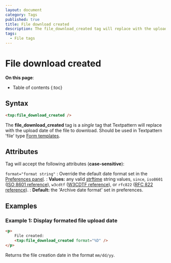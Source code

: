```yaml
---
layout: document
category: Tags
published: true
title: File download created
description: The file_download_created tag will replace with the upload date of the file to download.
tags:
  - File tags
---
```


# File download created

**On this page**:

* Table of contents
{:toc}

## Syntax

~~~ html
<txp:file_download_created />
~~~

The **file_download_created** tag is a *single* tag that Textpattern will replace with the upload date of the file to download. Should be used in Textpattern 'file' type [Form templates](https://docs.textpattern.com/themes/form-templates-explained).

## Attributes

Tag will accept the following attributes (**case-sensitive**):

`format="format string"`
: Override the default date format set in the [Preferences panel](https://docs.textpattern.com/administration/preferences-panel).
: **Values:** any valid [strftime](https://secure.php.net/strftime) string values, `since`, `iso8601` ([ISO 8601 reference](https://en.wikipedia.org/wiki/ISO_8601)), `w3cdtf` ([W3CDTF reference](https://www.w3.org/TR/NOTE-datetime)), or `rfc822` ([RFC 822 reference](https://www.w3.org/Protocols/rfc822/#z28)).
: **Default:** the 'Archive date format' set in preferences.

## Examples

### Example 1: Display formated file upload date

~~~ html
<p>
    File created:
    <txp:file_download_created format="%D" />
</p>
~~~

Returns the file creation date in the format `mm/dd/yy`.
